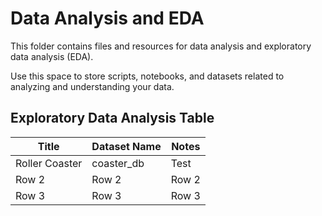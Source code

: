 # Data Analysis and EDA

This folder contains files and resources for data analysis and exploratory data analysis (EDA).

Use this space to store scripts, notebooks, and datasets related to analyzing and understanding your data.

## Exploratory Data Analysis Table

| Title    | Dataset Name | Notes     |
|----------|--------------|-----------|
| Roller Coaster | coaster_db | Test     |
| Row 2    | Row 2        | Row 2     |
| Row 3    | Row 3        | Row 3     |
